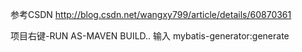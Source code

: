 参考CSDN 
http://blog.csdn.net/wangxy799/article/details/60870361

项目右键-RUN AS-MAVEN BUILD..
输入 mybatis-generator:generate